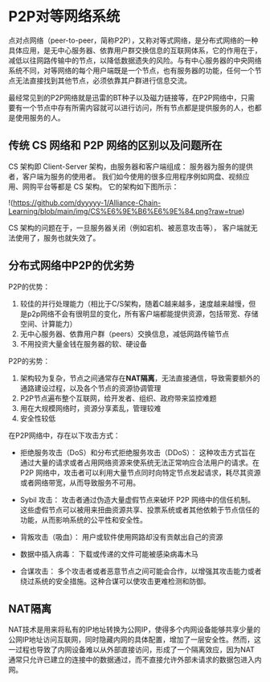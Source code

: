 # P2P对等网络系统

点对点网络（peer-to-peer，简称P2P），又称对等式网络，是分布式网络的一种具体应用，是无中心服务器、依靠用户群交换信息的互联网体系，它的作用在于，减低以往网路传输中的节点，以降低数据遗失的风险。与有中心服务器的中央网络系统不同，对等网络的每个用户端既是一个节点，也有服务器的功能，任何一个节点无法直接找到其他节点，必须依靠其户群进行信息交流。

最经常见到的P2P网络就是迅雷的BT种子以及磁力链接等，在P2P网络中，只需要有一个节点中存有所需内容就可以进行访问，所有节点都是提供服务的人，也都是使用服务的人。

## 传统 CS 网络和 P2P 网络的区别以及问题所在

CS 架构即 Client-Server 架构，由服务器和客户端组成：
服务器为服务的提供者，客户端为服务的使用者。
我们如今使用的很多应用程序例如网盘、视频应用、网购平台等都是 CS 架构。
它的架构如下图所示：

!(https://github.com/dyyyyy-1/Alliance-Chain-Learning/blob/main/img/CS%E6%9E%B6%E6%9E%84.png?raw=true)

CS 架构的问题在于，一旦服务器关闭（例如宕机、被恶意攻击等），
客户端就无法使用了，服务也就失效了。

## 分布式网络中P2P的优劣势

P2P的优势：

1. 较佳的并行处理能力（相比于C/S架构，随着C越来越多，速度越来越慢，但是p2p网络不会有很明显的变化，所有客户端都能提供资源，包括带宽、存储空间、计算能力）
2. 无中心服务器、依靠用户群（peers）交换信息，减低网路传输节点
3. 不用投资大量金钱在服务器的软、硬设备

P2P的劣势：

1. 架构较为复杂，节点之间通常存在**NAT隔离**，无法直接通信，导致需要额外的通路建设过程，以及各个节点的资源协调管理
2. P2P节点遍布整个互联网，给开发者、组织、政府带来监控难题
3. 用在大规模网络时，资源分享紊乱，管理较难
4. 安全性较低

在P2P网络中，存在以下攻击方式：
- 拒绝服务攻击（DoS）和分布式拒绝服务攻击（DDoS）：
这种攻击方式旨在通过大量的请求或者占用网络资源来使系统无法正常响应合法用户的请求。在 P2P 网络中，攻击者可以利用大量节点同时向特定节点发起请求，耗尽其资源或者网络带宽，从而导致服务不可用。

- Sybil 攻击：
攻击者通过伪造大量虚假节点来破坏 P2P 网络中的信任机制。这些虚假节点可以被用来扭曲资源共享、投票系统或者其他依赖于节点信任的功能，从而影响系统的公平性和安全性。

- 背叛攻击（吸血）：
用户或软件使用网路却没有贡献出自己的资源

- 数据中插入病毒：
下载或传递的文件可能被感染病毒木马

- 合谋攻击：
多个攻击者或者恶意节点之间可能会合作，以增强其攻击能力或者绕过系统的安全措施。这种合谋可以使攻击更难检测和防御。


## NAT隔离

NAT技术是用来将私有的IP地址转换为公网IP，使得多个内网设备能够共享少量的公网IP地址访问互联网，同时隐藏内网的具体配置，增加了一层安全性。然而，这一过程也导致了内网设备难以从外部直接访问，形成了一个隔离效应，因为NAT通常只允许已建立的连接中的数据通过，而不直接允许外部未请求的数据包进入内网。
